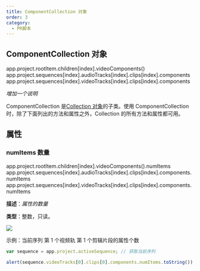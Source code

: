 ```yaml
---
title: ComponentCollection 对象
order: 3
category:
  - PR脚本
---
```


## ComponentCollection 对象

app.project.rootItem.children[index].videoComponents()
app.project.sequences[index].audioTracks[index].clips[index].components
app.project.sequences[index].videoTracks[index].clips[index].components

_增加一个说明_

ComponentCollection 是[Collection 对象](https://ppro-scripting.docsforadobe.dev/collection/collection.html#collection)的子类。使用 ComponentCollection 时，除了下面列出的方法和属性之外，Collection 的所有方法和属性都可用。

## 属性

### numItems 数量

app.project.rootItem.children[index].videoComponents().numItems
app.project.sequences[index].audioTracks[index].clips[index].components.numItems
app.project.sequences[index].videoTracks[index].clips[index].components.numItems

**描述**：_属性的数量_

**类型**：整数，只读。

![](https://cdn.yuelili.com/20211028181806.png)

示例：当前序列 第 1 个视频轨 第 1 个剪辑片段的属性个数

```javascript
var sequence = app.project.activeSequence; // 获取当前序列

alert(sequence.videoTracks[0].clips[0].components.numItems.toString()); // 属性的数量
```
